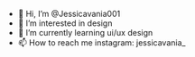 - 👋 Hi, I’m @Jessicavania001
- 👀 I’m interested in design
- 🌱 I’m currently learning ui/ux design
- 📫 How to reach me instagram: jessicavania_

<!---
Jessicavania001/Jessicavania001 is a ✨ special ✨ repository because its `README.md` (this file) appears on your GitHub profile.
You can click the Preview link to take a look at your changes.
--->
